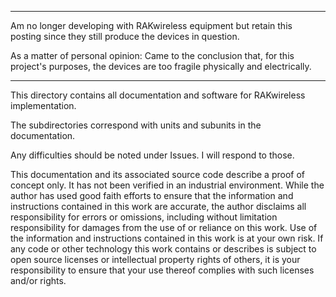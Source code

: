 
***
Am no longer developing with RAKwireless equipment but retain this posting since they still produce the devices in question.

As a matter of personal opinion: Came to the conclusion that, for this project's purposes, the devices are too fragile physically and electrically.
***

This directory contains all documentation and software for RAKwireless implementation.

The subdirectories correspond with units and subunits in the documentation.

Any difficulties should be noted under Issues. I will respond to those.

This documentation and its associated source code describe a proof of concept only. It has not been verified in an industrial environment. While the author has used good faith efforts to ensure that the information and instructions contained in this work are accurate, the author disclaims all responsibility for errors or omissions, including without limitation responsibility for damages from the use of or reliance on this work. Use of the information and instructions contained in this work is at your own risk. If any code or other technology this work contains or describes is subject to open source licenses or intellectual property rights of others, it is your responsibility to ensure that your use thereof complies with such licenses and/or rights.
